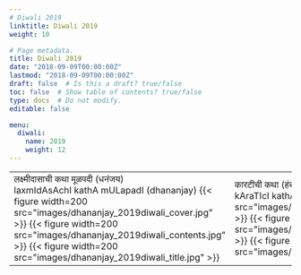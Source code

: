 ```yaml
---
# Diwali 2019
linktitle: Diwali 2019
weight: 10

# Page metadata.
title: Diwali 2019
date: "2018-09-09T00:00:00Z"
lastmod: "2018-09-09T00:00:00Z"
draft: false  # Is this a draft? true/false
toc: false  # Show table of contents? true/false
type: docs  # Do not modify.
editable: false

menu:
  diwali:
    name: 2019
    weight: 12
---
```

<TABLE>
<TR><TD>
लक्ष्मीदासाची कथा मूळपदी (धनंजय) <br> laxmIdAsAchI kathA mULapadI (dhananjay)
{{< figure width=200 src="images/dhananjay_2019diwali_cover.jpg" >}}
{{< figure width=200 src="images/dhananjay_2019diwali_contents.jpg" >}}
{{< figure width=200 src="images/dhananjay_2019diwali_title.jpg" >}}
</TD><TD>
कारटीची कथा (हंस) <br> kAraTIcI kathA (hans)
{{< figure width=200 src="images/hans_2019diwali_cover.jpg" >}}
{{< figure width=200 src="images/hans_2019diwali_contents.jpg" >}}
{{< figure width=200 src="images/hans_2019diwali_title.jpg" >}}
</TD><TD>
स्टॉकहोम: शिल्पकलेतून भेटलेलं शहर (मुशाफिरी) <br> stokhom: shilpakaletUna bhe†alela shahar (mushafiri)
{{< figure width=200 src="images/mushafiri_2019diwali_cover.jpg" >}}
{{< figure width=200 src="images/mushafiri_2019diwali_contents.jpg" >}}
{{< figure width=200 src="images/mushafiri_2019diwali_title.jpg" >}}
</TD><TD>
मनुकांचा संयत आहार (ऐसी अक्षरे) <br> manukAMchaA saMyata AhAr (aisiakshare)
{{< figure width=200 src="images/aisiakshare_2019diwali_cover.png" >}}
{{< figure width=200 src="images/aisiakshare_2019diwali_contents.png" >}}
{{< figure width=200 src="images/aisiakshare_2019diwali_title.png" >}}
</TD></TR>
</TABLE>